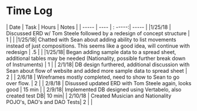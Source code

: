 # Time Log

| Date | Task | Hours | Notes |
| -----  |  ---- |    : -----:|   ----- |
|1/25/18 | Discussed ERD w/ Tom Steele followed by a redesign of concept structure | 1 | |
|1/25/18| Chatted with Sean about adding ability to list movements instead of just compositions. This seems like a good idea, will continue with redesign | .5 | |
|1/25/18| Began adding sample data to a spread sheet, additional tables may be needed (Nationality, possible further break down of Instruments) | 1 | |
2/1/18| DB design furthered, additional discussion with Sean about flow of website and added more sample data to spread sheet | 2 | |
2/6/18 | Wireframes mostly completed, need to show to Sean to go over flow. | 2 | |
2/8/18 | Disussed updated ERD with Tom Steele again, looks good | 15 min | |
2/9/18| Implemented DB designed using Vertabelo, also created test DB| 10 min| |
2/10/18 | Created Musician and Nationality POJO's, DAO's and DAO Tests| 2 | |


